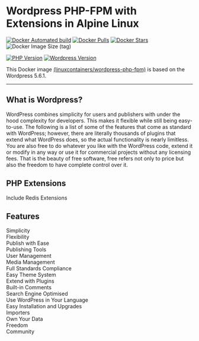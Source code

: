 # Wordpress PHP-FPM with Extensions in Alpine Linux 

[![Docker Automated build](https://img.shields.io/docker/automated/linuxcontainers/wordpress-php-fpm.svg?style=for-the-badge&logo=docker)](https://hub.docker.com/r/linuxcontainers/wordpress-php-fpm/)
[![Docker Pulls](https://img.shields.io/docker/pulls/linuxcontainers/wordpress-php-fpm.svg?style=for-the-badge&logo=docker)](https://hub.docker.com/r/linuxcontainers/wordpress-php-fpm/)
[![Docker Stars](https://img.shields.io/docker/stars/linuxcontainers/wordpress-php-fpm.svg?style=for-the-badge&logo=docker)](https://hub.docker.com/r/linuxcontainers/wordpress-php-fpm/)
![Docker Image Size (tag)](https://img.shields.io/docker/image-size/linuxcontainers/wordpress-php-fpm/latest?logo=docker&style=for-the-badge)

[![PHP Version](https://img.shields.io/badge/0version-v8.0.2-green.svg?style=for-the-badge)](https://php.org/)
[![Wordpress Version](https://img.shields.io/badge/Wordpress%20version-v5.6.1-green.svg?style=for-the-badge)](https://wordpress.org/)

This Docker image [(linuxcontainers/wordpress-php-fpm)](https://hub.docker.com/r/linuxcontainers/wordpress-php-fpm/) is based on the Wordpress 5.6.1.

----

## What is Wordpress?
WordPress combines simplicity for users and publishers with under the hood complexity for developers. This makes it flexible while still being easy-to-use. The following is a list of some of the features that come as standard with WordPress; however, there are literally thousands of plugins that extend what WordPress does, so the actual functionality is nearly limitless. You are also free to do whatever you like with the WordPress code, extend it or modify in any way or use it for commercial projects without any licensing fees. That is the beauty of free software, free refers not only to price but also the freedom to have complete control over it.

## PHP Extensions
Include Redis Extensions 

## Features
Simplicity \
Flexibility \
Publish with Ease \
Publishing Tools \
User Management \
Media Management \
Full Standards Compliance \
Easy Theme System \
Extend with Plugins \
Built-in Comments \
Search Engine Optimised \
Use WordPress in Your Language \
Easy Installation and Upgrades \
Importers \
Own Your Data  \
Freedom \
Community
